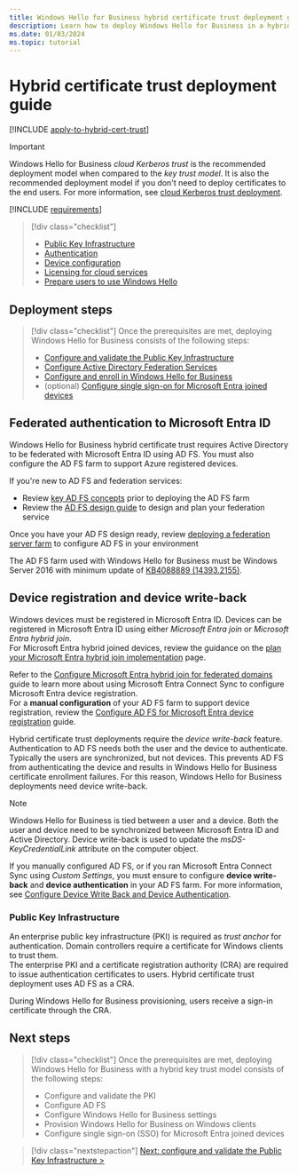 ```yaml
---
title: Windows Hello for Business hybrid certificate trust deployment guide
description: Learn how to deploy Windows Hello for Business in a hybrid certificate trust scenario.
ms.date: 01/03/2024
ms.topic: tutorial
---
```


# Hybrid certificate trust deployment guide

[!INCLUDE [apply-to-hybrid-cert-trust](includes/apply-to-hybrid-cert-trust.md)]

> [!IMPORTANT]
> Windows Hello for Business *cloud Kerberos trust* is the recommended deployment model when compared to the *key trust model*. It is also the recommended deployment model if you don't need to deploy certificates to the end users. For more information, see [cloud Kerberos trust deployment](hybrid-cloud-kerberos-trust.md).

[!INCLUDE [requirements](includes/requirements.md)]

> [!div class="checklist"]
>
> - [Public Key Infrastructure](index.md#pki-requirements)
> - [Authentication](index.md#authentication-to-microsoft-entra-id)
> - [Device configuration](index.md#device-configuration-options)
> - [Licensing for cloud services](index.md#licensing-for-cloud-services-requirements)
> - [Prepare users to use Windows Hello](prepare-users.md)

## Deployment steps

> [!div class="checklist"]
> Once the prerequisites are met, deploying Windows Hello for Business consists of the following steps:
>
> - [Configure and validate the Public Key Infrastructure](hybrid-cert-trust-pki.md)
> - [Configure Active Directory Federation Services](hybrid-cert-trust-adfs.md) 
> - [Configure and enroll in Windows Hello for Business](hybrid-cert-trust-enroll.md)
> - (optional) [Configure single sign-on for Microsoft Entra joined devices](../hello-hybrid-aadj-sso.md)

## Federated authentication to Microsoft Entra ID

Windows Hello for Business hybrid certificate trust requires Active Directory to be federated with Microsoft Entra ID using AD FS. You must also configure the AD FS farm to support Azure registered devices.

If you're new to AD FS and federation services:

- Review [key AD FS concepts][SER-3] prior to deploying the AD FS farm
- Review the [AD FS design guide][SER-4] to design and plan your federation service

Once you have your AD FS design ready, review [deploying a federation server farm][SER-2] to configure AD FS in your environment

The AD FS farm used with Windows Hello for Business must be Windows Server 2016 with minimum update of [KB4088889 (14393.2155)](https://support.microsoft.com/help/4088889).

## Device registration and device write-back

Windows devices must be registered in Microsoft Entra ID. Devices can be registered in Microsoft Entra ID using either *Microsoft Entra join* or *Microsoft Entra hybrid join*.\
For Microsoft Entra hybrid joined devices, review the guidance on the [plan your Microsoft Entra hybrid join implementation][AZ-8] page.

Refer to the [Configure Microsoft Entra hybrid join for federated domains][AZ-10] guide to learn more about using Microsoft Entra Connect Sync to configure Microsoft Entra device registration.\
For a **manual configuration** of your AD FS farm to support device registration, review the [Configure AD FS for Microsoft Entra device registration][AZ-11] guide.

Hybrid certificate trust deployments require the *device write-back* feature. Authentication to AD FS needs both the user and the device to authenticate. Typically the users are synchronized, but not devices. This prevents AD FS from authenticating the device and results in Windows Hello for Business certificate enrollment failures. For this reason, Windows Hello for Business deployments need device write-back.

> [!NOTE]
> Windows Hello for Business is tied between a user and a device. Both the user and device need to be synchronized between Microsoft Entra ID and Active Directory. Device write-back is used to update the *msDS-KeyCredentialLink* attribute on the computer object.

If you manually configured AD FS, or if you ran Microsoft Entra Connect Sync using *Custom Settings*, you must ensure to configure **device write-back** and **device authentication** in your AD FS farm. For more information, see [Configure Device Write Back and Device Authentication][SER-5].

### Public Key Infrastructure

An enterprise public key infrastructure (PKI) is required as *trust anchor* for authentication. Domain controllers require a certificate for Windows clients to trust them.\
The enterprise PKI and a certificate registration authority (CRA) are required to issue authentication certificates to users. Hybrid certificate trust deployment uses AD FS as a CRA.

During Windows Hello for Business provisioning, users receive a sign-in certificate through the CRA.

## Next steps

> [!div class="checklist"]
> Once the prerequisites are met, deploying Windows Hello for Business with a hybrid key trust model consists of the following steps:
>
> - Configure and validate the PKI
> - Configure AD FS
> - Configure Windows Hello for Business settings
> - Provision Windows Hello for Business on Windows clients
> - Configure single sign-on (SSO) for Microsoft Entra joined devices

> [!div class="nextstepaction"]
> [Next: configure and validate the Public Key Infrastructure >](hybrid-cert-trust-pki.md)

<!--links-->
[AZ-8]: /azure/active-directory/devices/hybrid-azuread-join-plan
[AZ-10]: /azure/active-directory/devices/howto-hybrid-azure-ad-join#federated-domains
[AZ-11]: /azure/active-directory/devices/hybrid-azuread-join-manual

[SER-2]: /windows-server/identity/ad-fs/deployment/deploying-a-federation-server-farm
[SER-3]: /windows-server/identity/ad-fs/technical-reference/understanding-key-ad-fs-concepts
[SER-4]: /windows-server/identity/ad-fs/design/ad-fs-design-guide-in-windows-server-2012-r2
[SER-5]: /windows-server/identity/ad-fs/operations/configure-device-based-conditional-access-on-premises#configure-device-write-back-and-device-authentication
